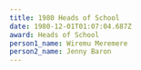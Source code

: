 ```yaml
---
title: 1980 Heads of School
date: 1980-12-01T01:07:04.687Z
award: Heads of School
person1_name: Wiremu Meremere
person2_name: Jenny Baron
---
```


